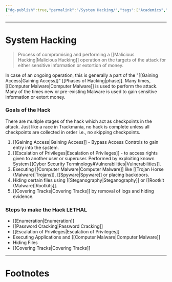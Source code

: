 ```yaml
---
{"dg-publish":true,"permalink":"/System Hacking/","tags":["Academics","CyberSec","EthHack"]}
---
```



---
# System Hacking
> Process of compromising and performing a [[Malicious Hacking\|Malicious Hacking]] operation on the targets of the attack for either sensitive information or extortion of money. 

In case of an ongoing operation, this is generally a part of the "[[Gaining Access\|Gaining Access]]" [[Phases of Hacking\|phase]]. 
Many times, [[Computer Malware\|Computer Malware]] is used to perform the attack. Many of the times new or pre-existing Malware is used to gain sensitive information or extort money.

### Goals of the Hack
There are multiple stages of the hack which act as checkpoints in the attack. Just like a race in Trackmania, no hack is complete unless all checkpoints are collected in order i.e., no skipping checkpoints.
1. [[Gaining Access\|Gaining Access]] - Bypass Access Controls to gain entry into the system.
2. [[Escalation of Privileges\|Escalation of Privileges]] - to access rights given to another user or superuser. Performed by exploiting known System [[Cyber Security Terminology#Vulnerabilities\|Vulnerabilities]].
3. Executing [[Computer Malware\|Computer Malware]] like [[Trojan Horse (Malware)\|Trojans]], [[Spyware\|Spyware]] or placing backdoors.
4. Hiding certain files using [[Steganography\|Steganography]] or [[Rootkit (Malware)\|Rootkits]].
5. [[Covering Tracks\|Covering Tracks]] by removal of logs and hiding evidence.

### Steps to make the Hack LETHAL
- [[Enumeration\|Enumeration]]
- [[Password Cracking\|Password Cracking]]
- [[Escalation of Privileges\|Escalation of Privileges]]
- Executing Applications and [[Computer Malware\|Computer Malware]]
- Hiding Files
- [[Covering Tracks\|Covering Tracks]]



---
# Footnotes